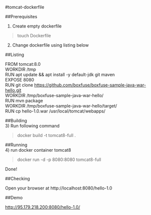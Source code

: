 #tomcat-dockerfile

##Prerequisites
1) Create empty dockerfile 
> touch Dockerfile
2) Change dockerfile using listing below

##Listing

FROM tomcat:8.0  
WORKDIR /tmp  
RUN apt update && apt install -y default-jdk git maven  
EXPOSE 8080  
RUN git clone https://github.com/boxfuse/boxfuse-sample-java-war-hello.git  
WORKDIR /tmp/boxfuse-sample-java-war-hello/  
RUN mvn package  
WORKDIR /tmp/boxfuse-sample-java-war-hello/target/  
RUN cp hello-1.0.war /usr/local/tomcat/webapps/     

##Building  
3) Run following command

> docker build -t tomcat8-full .

##Running  
4) run docker container tomcat8

> docker run  -d -p 8080:8080 tomcat8-full

Done!

##Checking

Open your browser at http://localhost:8080/hello-1.0

##Demo

http://95.179.218.200:8080/hello-1.0/
